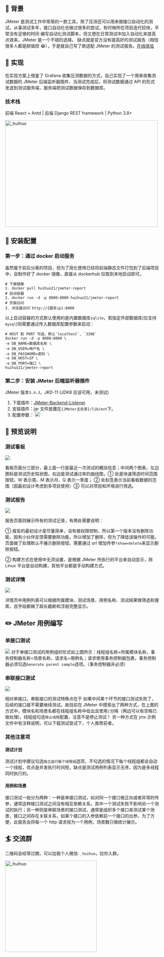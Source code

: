 ## 🌴 背景

JMeter 是测试工作中常用的一款工具，除了压测还可以用来做接口自动化的测试。从事测试多年，接口自动化也做过很多的尝试，有时候所在项目迭代较快，平常没有足够的时间 编写自动化测试脚本，但又想在日常测试中加入自动化来提高点效率，JMeter 是一个不错的选择。
缺点就是官方没有提高好的测试报告（相信很多人都是颜值控 😂），于是就自己写了款适配 JMeter 的测试报告。[在线体验](http://1.116.137.209:8000/dashboard "效果体验")

## 📎 实现

在实现方案上借鉴了 Grafana 收集压测数据的方式，自己实现了一个用来收集测试数据的 JMeter 后端监听器插件，当测试完成后，将测试数据通过 API 的形式发送到测试服务端，服务端把测试数据保存到数据库。

### 技术栈

前端 React + Antd | 后端 Django REST framework | Python 3.8+

<img src="https://files.mdnice.com/user/25329/8ff683b1-4e1f-4a52-b131-24b8564d6d57.png" alt="_huihuo" width="500" height="350" />


## 📌 安装配置

### 第一步：通过 docker 启动服务

虽然属于前后分离的项目，但为了简化使用已经将前端静态文件打包到了后端项目中，且制作好了 docker 镜像，直接从 dockerhub 拉取到本地启动即可。

```
# 下载镜像
1. docker pull huihuo21/jmeter-report
# 启动容器
2. docker run -d -p 8000:8000 huihuo21/jmeter-report
# 页面访问
3. 浏览器访问`http://{服务ip}:8000
```

以上启动容器的方式默认使用的是内置数据库`sqlite`，若指定外部数据库(仅支持`mysql`)则需要通过传入数据库配置参数来启动：

```
# HOST 和 PORT 可选，默认`localhost`, `3306`
docker run -d -p 8000:8000 \
-e DB_NAME=数据库名称 \
-e DB_USER=用户名 \
-e DB_PASSWORD=密码 \
-e DB_HOST=IP \
-e DB_PORT=端口 \
huihuo21/jmeter-report
```

### 第二步：安装 JMeter 后端监听器插件

JMeter 版本`5.4.3`，JKD-11 (JDK8 应该可用，未测试)

1. 下载插件：[JMeter-Backend-Listener](https://github.com/hui-huo/JMeter-Backend-Listener/releases)
2. 安装插件：jar 文件放置在`{JMeter主目录}/lib/ext`下。
3. 配置参数：
   ![](https://files.mdnice.com/user/25329/07494619-83ea-49f8-b484-93d755acfa40.png)

## 🔎 预览说明

### 测试看板

![](https://files.mdnice.com/user/25329/66eecb06-bd72-4e99-801f-ad660ecfc3b5.png)

看板页面分三部分，最上面一行是最近一次测试的概括信息；中间两个图表，左边图标是测试历史柱状图，右边是测试通过率的曲线图，① 处是快速筛选时间范围按钮，W 表示周、M 表示月、Q 表示一季度；
② 处标签表示当前看板数据的范围（因最初设计考虑到多项目使用）③ 可以对项目和环境进行筛选。

### 测试报告

![](https://files.mdnice.com/user/25329/623131fc-30bc-4f72-8bd9-c10b9fc2d719.png)

报告页面则展示所有的测试记录，有两处需要说明：

① 报告的最初设计是尽量简单，没有做权限控制，所以第一个版本没有删除功能，因有小伙伴反馈需要删除功能，所以增加了删除，但为了降低误操作的可能，页面做了处理默认不展示删除按钮，需要通过 url 增加传参`?show=delete`来显示删除按钮。

② 构建方式在使用中无须设置，是根据 JMeter 所执行的平台来自动显示，除 Linux 平台是自动构建，其他平台都是手动构建方式。

### 测试详情

![](https://files.mdnice.com/user/25329/77bcd14a-fac6-4f24-9078-357e04463e14.png)

详情页中用例列表可以根据所属模块、测试场景、用例名称、测试结果做筛选和搜索，且字段都做了超长截断和浮层完整显示。

## ✏️ JMeter 用例编写

### 单接口测试

![](https://files.mdnice.com/user/25329/0a6f9ef8-72bb-4b68-a880-2dccbf3cbb98.png)
对于单接口测试的用例组织形式如上图所示：线程组名称=所属模块名称，事务控制器名称=场景名称，请求名=用例名；请求使用事务控制器包裹，事务控制器必须勾选`Generate parent sample`选项。（事务控制器非必须）

### 串联接口测试

![](https://files.mdnice.com/user/25329/29cfc286-72b6-4d69-a74f-fb1c2a872a8d.png)

相对单接口，串联接口的测试特殊点在于 如果中间某个环节的接口测试失败了，后续的接口就不需要继续测试。故目前在 JMeter 中摸索出了两种方式，在上图的方式中，模块名和场景名都在线程组名称中给出且使用`|`分隔（两边可以有空格已做处理)，线程组勾选`停止线程`配置，注意不是停止测试！
另一种方式在 jmx 示例文件中有注释说明，可以下载测试尝试下，个人推荐前者。

### 其他注意项

#### 测试计划

测试计划中建议勾选`独立运行每个线程组`选项，不勾选的情况下每个线程组都会自动一个线程，优点是并发执行时间短，缺点是测试用例列表显示无序，因为是多线程同时执行的。

#### 用例和场景

接口测试一般分为两种：一种是单接口测试，如对同一个接口做正向或者异常的传参，通常这种接口测试之间没有相互依赖关系，其中一个测试失败不影响另一个测试的执行；另一种则是串联场景的接口测试，通常是组织多个接口来测试某个场景，接口之间存在关联关系，如某个接口的入参依赖前一个接口的出参。为了方便，此报告会将每一个 http 请求视为一个用例，场景数只做统计展示。

## 🏄 交流群

二维码会经常过期，可以加我个人微信: `_huihuo`，拉你入群。

<img src="https://files.mdnice.com/user/25329/510e20fe-2c77-4b5f-b05d-c36332551a7f.png" alt="_huihuo" width="300" height="300" />
